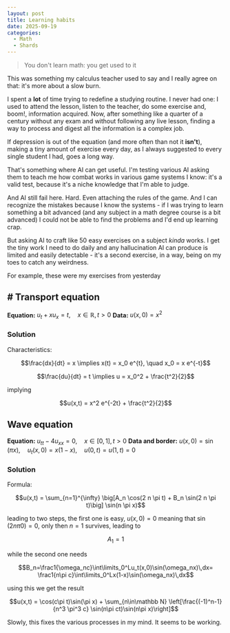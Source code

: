 ```yaml
---
layout: post
title: Learning habits
date: 2025-09-19
categories:
  - Math
  - Shards
---
```


> You don't learn math: you get used to it

This was something my calculus teacher used to say and I really agree on that: it's more about a slow burn.

<!--more-->

I spent a **lot** of time trying to redefine a studying routine. I never had one: I used to attend the lesson, listen to the teacher, do some exercise and, boom!, information acquired. Now, after something like a quarter of a century without any exam and without following any live lesson, finding a way to process and digest all the information is a complex job.

If depression is out of the equation (and more often than not it **isn't**), making a tiny amount of exercise every day, as I always suggested to every single student I had, goes a long way.

That's something where AI can get useful. I'm testing various AI asking them to teach me how combat works in various game systems I know: it's a valid test, because it's a niche knowledge that I'm able to judge.

And AI still fail here. Hard. Even attaching the rules of the game. And I can recognize the mistakes because I know the systems - if I was trying to learn something a bit advanced (and any subject in a math degree course is a bit advanced) I could not be able to find the problems and I'd end up learning crap.

But asking AI to craft like 50 easy exercises on a subject *kinda* works. I get the tiny work I need to do daily and any hallucination AI can produce is limited and easily detectable - it's a second exercise, in a way, being on my toes to catch any weirdness.

For example, these were my exercises from yesterday

## # Transport equation
**Equation:**
$u_t + x u_x = t, \quad x \in \mathbb{R}, t > 0$
**Data:**
$u(x,0) = x^2$
### Solution
Characteristics:

$$\frac{dx}{dt} = x \implies x(t) = x_0 e^{t}, \quad x_0 = x e^{-t}$$

$$\frac{du}{dt} = t \implies u = x_0^2 + \frac{t^2}{2}$$

implying

$$u(x,t) = x^2 e^{-2t} + \frac{t^2}{2}$$

## Wave equation
**Equation:**
$u_{tt} - 4 u_{xx} = 0, \quad x \in [0,1], t>0$
**Data and border:**
$u(x,0) = \sin(\pi x), \quad u_t(x,0) = x(1-x), \quad u(0,t) = u(1,t) = 0$
### Solution
Formula:

$$u(x,t) = \sum_{n=1}^{\infty} \big[A_n \cos(2 n \pi t) + B_n \sin(2 n \pi t)\big] \sin(n \pi x)$$

leading to two steps, the first one is easy, $u(x,0)=0$ meaning that $\sin(2n\pi 0)=0$, only then $n=1$ survives, leading to

$$A_1 = 1$$

while the second one needs 

$$B_n=\frac1{\omega_nc}\int\limits_0^Lu_t(x,0)\sin(\omega_nx)\,dx=
\frac1{n\pi c}\int\limits_0^Lx(1-x)\sin(\omega_nx)\,dx$$

using this we get the result

$$u(x,t) = \cos(c\pi t)\sin(\pi x) + \sum_{n\in\mathbb N} \left[\frac{(-1)^n-1}{n^3 \pi^3 c} \sin(n\pi ct)\sin(n\pi x)\right]$$

Slowly, this fixes the various processes in my mind. It seems to be working.
